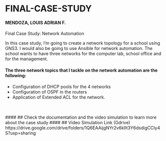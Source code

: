 # FINAL-CASE-STUDY

#### MENDOZA, LOUIS ADRIAN F.

Final Case Study: Network Automation

In this case study, I’m going to create a network topology for a school using GNS3. I would also be going to use Ansible 
for network automation. The school wants to have three networks for the computer lab, school office and for 
the management. 

#### The three network topics that I tackle on the network automation are the following:
<ul>
  <li>Configuration of DHCP pools for the 4 networks</li>
  <li>Configuration of OSPF in the routers</li>
  <li>Application of Extended ACL for the network.</li>
</ul>
<br>
<br>
#### ## Check the documentation and the video simulation to learn more about the case study
#### ## Video Simulation Link (Gdrive)
https://drive.google.com/drive/folders/1Q6EAAijgNYr2v6kIIt3Y6dsdigCCIy4S?usp=sharing
